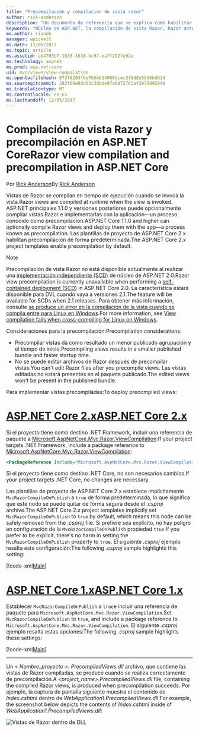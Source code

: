 ```yaml
---
title: "Precompilación y compilación de vista razor"
author: rick-anderson
description: "Un documento de referencia que se explica cómo habilitar la compilación de la vista de MVC Razor y precompilación en aplicaciones de ASP.NET Core."
keywords: "Núcleo de ASP.NET, la compilación de vista Razor, Razor anterior a la compilación, precompilación de Razor"
ms.author: riande
manager: wpickett
ms.date: 12/05/2017
ms.topic: article
ms.assetid: ab4705b7-1638-1638-bc97-ea7f292fe92a
ms.technology: aspnet
ms.prod: asp.net-core
uid: mvc/views/view-compilation
ms.openlocfilehash: 873f6203f9e7b5bb14968dcec3f8d8e5548bd834
ms.sourcegitcommit: 282f69e8dd63c39bde97a6d72783af2970d92040
ms.translationtype: MT
ms.contentlocale: es-ES
ms.lasthandoff: 12/05/2017
---
```

# <a name="razor-view-compilation-and-precompilation-in-aspnet-core"></a><span data-ttu-id="b36e9-104">Compilación de vista Razor y precompilación en ASP.NET Core</span><span class="sxs-lookup"><span data-stu-id="b36e9-104">Razor view compilation and precompilation in ASP.NET Core</span></span>

<span data-ttu-id="b36e9-105">Por [Rick Anderson](https://twitter.com/RickAndMSFT)</span><span class="sxs-lookup"><span data-stu-id="b36e9-105">By [Rick Anderson](https://twitter.com/RickAndMSFT)</span></span>

<span data-ttu-id="b36e9-106">Vistas de Razor se compilan en tiempo de ejecución cuando se invoca la vista.</span><span class="sxs-lookup"><span data-stu-id="b36e9-106">Razor views are compiled at runtime when the view is invoked.</span></span> <span data-ttu-id="b36e9-107">ASP.NET principales 1.1.0 y versiones posteriores puede opcionalmente compilar vistas Razor e implementarlas con la aplicación&mdash;un proceso conocido como precompilación.</span><span class="sxs-lookup"><span data-stu-id="b36e9-107">ASP.NET Core 1.1.0 and higher can optionally compile Razor views and deploy them with the app&mdash;a process known as precompilation.</span></span> <span data-ttu-id="b36e9-108">Las plantillas de proyecto de ASP.NET Core 2.x habilitan precompilación de forma predeterminada.</span><span class="sxs-lookup"><span data-stu-id="b36e9-108">The ASP.NET Core 2.x project templates enable precompilation by default.</span></span>

> [!NOTE]
> <span data-ttu-id="b36e9-109">Precompilación de vista Razor no está disponible actualmente al realizar una [implementación independiente (SCD)](/dotnet/core/deploying/#self-contained-deployments-scd) de núcleo de ASP.NET 2.0.</span><span class="sxs-lookup"><span data-stu-id="b36e9-109">Razor view precompilation is currently unavailable when performing a [self-contained deployment (SCD)](/dotnet/core/deploying/#self-contained-deployments-scd) in ASP.NET Core 2.0.</span></span> <span data-ttu-id="b36e9-110">La característica estará disponible para DVL cuando vaya a versiones 2.1.</span><span class="sxs-lookup"><span data-stu-id="b36e9-110">The feature will be available for SCDs when 2.1 releases.</span></span> <span data-ttu-id="b36e9-111">Para obtener más información, consulte [se produce un error en la compilación de la vista cuando se compila entre para Linux en Windows](https://github.com/aspnet/MvcPrecompilation/issues/102).</span><span class="sxs-lookup"><span data-stu-id="b36e9-111">For more information, see [View compilation fails when cross-compiling for Linux on Windows](https://github.com/aspnet/MvcPrecompilation/issues/102).</span></span>

<span data-ttu-id="b36e9-112">Consideraciones para la precompilación:</span><span class="sxs-lookup"><span data-stu-id="b36e9-112">Precompilation considerations:</span></span>

* <span data-ttu-id="b36e9-113">Precompilar vistas da como resultado un menor publicado agrupación y el tiempo de inicio.</span><span class="sxs-lookup"><span data-stu-id="b36e9-113">Precompiling views results in a smaller published bundle and faster startup time.</span></span>
* <span data-ttu-id="b36e9-114">No se puede editar archivos de Razor después de precompilar vistas.</span><span class="sxs-lookup"><span data-stu-id="b36e9-114">You can't edit Razor files after you precompile views.</span></span> <span data-ttu-id="b36e9-115">Las vistas editadas no estará presentes en el paquete publicado.</span><span class="sxs-lookup"><span data-stu-id="b36e9-115">The edited views won't be present in the published bundle.</span></span> 

<span data-ttu-id="b36e9-116">Para implementar vistas precompiladas:</span><span class="sxs-lookup"><span data-stu-id="b36e9-116">To deploy precompiled views:</span></span>

# <a name="aspnet-core-2xtabaspnetcore2x"></a>[<span data-ttu-id="b36e9-117">ASP.NET Core 2.x</span><span class="sxs-lookup"><span data-stu-id="b36e9-117">ASP.NET Core 2.x</span></span>](#tab/aspnetcore2x)

<span data-ttu-id="b36e9-118">Si el proyecto tiene como destino .NET Framework, incluir una referencia de paquete a [Microsoft.AspNetCore.Mvc.Razor.ViewCompilation](https://www.nuget.org/packages/Microsoft.AspNetCore.Mvc.Razor.ViewCompilation/):</span><span class="sxs-lookup"><span data-stu-id="b36e9-118">If your project targets .NET Framework, include a package reference to [Microsoft.AspNetCore.Mvc.Razor.ViewCompilation](https://www.nuget.org/packages/Microsoft.AspNetCore.Mvc.Razor.ViewCompilation/):</span></span>

```xml
<PackageReference Include="Microsoft.AspNetCore.Mvc.Razor.ViewCompilation" Version="2.0.0" PrivateAssets="All" />
```

<span data-ttu-id="b36e9-119">Si el proyecto tiene como destino .NET Core, no son necesarios cambios.</span><span class="sxs-lookup"><span data-stu-id="b36e9-119">If your project targets .NET Core, no changes are necessary.</span></span>

<span data-ttu-id="b36e9-120">Las plantillas de proyecto de ASP.NET Core 2.x establece implícitamente `MvcRazorCompileOnPublish` a `true` de forma predeterminada, lo que significa que este nodo se puede quitar de forma segura desde el *.csproj* archivo.</span><span class="sxs-lookup"><span data-stu-id="b36e9-120">The ASP.NET Core 2.x project templates implicitly set `MvcRazorCompileOnPublish` to `true` by default, which means this node can be safely removed from the *.csproj* file.</span></span> <span data-ttu-id="b36e9-121">Si prefiere sea explícito, no hay peligro en configuración de la `MvcRazorCompileOnPublish` propiedad `true`.</span><span class="sxs-lookup"><span data-stu-id="b36e9-121">If you prefer to be explicit, there's no harm in setting the `MvcRazorCompileOnPublish` property to `true`.</span></span> <span data-ttu-id="b36e9-122">El siguiente *.csproj* ejemplo resalta esta configuración:</span><span class="sxs-lookup"><span data-stu-id="b36e9-122">The following *.csproj* sample highlights this setting:</span></span>

[!code-xml[Main](view-compilation\sample\MvcRazorCompileOnPublish2.csproj?highlight=5)]

# <a name="aspnet-core-1xtabaspnetcore1x"></a>[<span data-ttu-id="b36e9-123">ASP.NET Core 1.x</span><span class="sxs-lookup"><span data-stu-id="b36e9-123">ASP.NET Core 1.x</span></span>](#tab/aspnetcore1x)

<span data-ttu-id="b36e9-124">Establecer `MvcRazorCompileOnPublish` a `true`e incluir una referencia de paquete para `Microsoft.AspNetCore.Mvc.Razor.ViewCompilation`.</span><span class="sxs-lookup"><span data-stu-id="b36e9-124">Set `MvcRazorCompileOnPublish` to `true`, and include a package reference to `Microsoft.AspNetCore.Mvc.Razor.ViewCompilation`.</span></span> <span data-ttu-id="b36e9-125">El siguiente *.csproj* ejemplo resalta estas opciones:</span><span class="sxs-lookup"><span data-stu-id="b36e9-125">The following *.csproj* sample highlights these settings:</span></span>

[!code-xml[Main](view-compilation\sample\MvcRazorCompileOnPublish.csproj?highlight=5,12)]

---

<span data-ttu-id="b36e9-126">Un *< Nombre_proyecto >. PrecompiledViews.dll* archivo, que contiene las vistas de Razor compiladas, se produce cuando se realiza correctamente de precompilación.</span><span class="sxs-lookup"><span data-stu-id="b36e9-126">A *<project_name>.PrecompiledViews.dll* file, containing the compiled Razor views, is produced when precompilation succeeds.</span></span> <span data-ttu-id="b36e9-127">Por ejemplo, la captura de pantalla siguiente muestra el contenido de *Index.cshtml* dentro de *WebApplication1.PrecompiledViews.dll*:</span><span class="sxs-lookup"><span data-stu-id="b36e9-127">For example, the screenshot below depicts the contents of *Index.cshtml* inside of *WebApplication1.PrecompiledViews.dll*:</span></span>

![Vistas de Razor dentro de DLL](view-compilation/_static/razor-views-in-dll.png)

